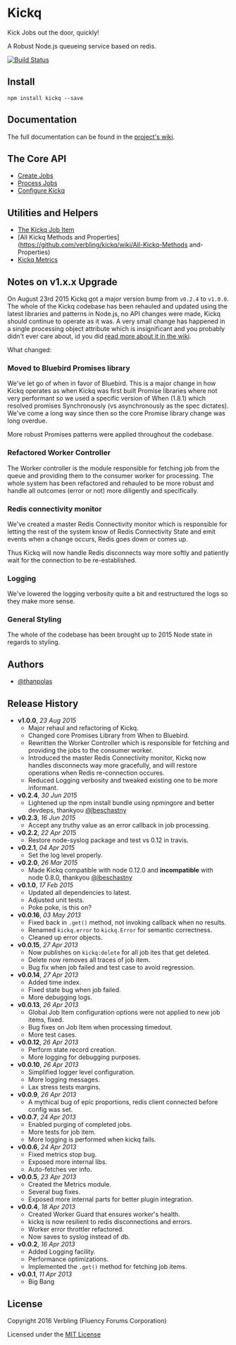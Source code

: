 # Kickq

Kick Jobs out the door, quickly!

A Robust Node.js queueing service based on redis.

[![Build Status](https://travis-ci.org/verbling/kickq.png?branch=master)](https://travis-ci.org/verbling/kickq)

## Install

```shell
npm install kickq --save
```

## Documentation

The full documentation can be found in the [project's wiki](https://github.com/verbling/kickq/wiki).


## The Core API

* [Create Jobs](https://github.com/verbling/kickq/wiki/Create-Jobs)
* [Process Jobs](https://github.com/verbling/kickq/wiki/Process-Jobs)
* [Configure Kickq](https://github.com/verbling/kickq/wiki/Configure-Kickq)

## Utilities and Helpers

* [The Kickq Job Item](https://github.com/verbling/kickq/wiki/The-Kickq-Job-Item)
* [All Kickq Methods and Properties](https://github.com/verbling/kickq/wiki/All-Kickq-Methods and-Properties)
* [Kickq Metrics](https://github.com/verbling/kickq/wiki/Kickq-Metrics)

## Notes on v1.x.x Upgrade

On August 23rd 2015 Kickq got a major version bump from `v0.2.4` to `v1.0.0`. The whole of the Kickq codebase has been rehauled and updated using the latest libraries and patterns in Node.js, no API changes were made, Kickq should continue to operate as it was. A very small change has happened in a single processing object attribute which is insignificant and you probably didn't ever care about, id you did [read more about it in the wiki](https://github.com/verbling/kickq/wiki/Moving-from-0.x-to-1.x).

What changed:

### Moved to Bluebird Promises library

We've let go of when in favor of Bluebird. This is a major change in how Kickq operates as when Kickq was first built Promise libraries where not very performant so we used a specific version of When (1.8.1) which resolved promises Synchronously (vs asynchronously as the spec dictates). We've come a long way since then so the core Promise library change was long overdue.

More robust Promises patterns were applied throughout the codebase.

### Refactored Worker Controller

The Worker controller is the module responsible for fetching job from the queue and providing them to the consumer worker for processing. The whole system has been refactored and rehauled to be more robust and handle all outcomes (error or not) more diligently and specifically.

### Redis connectivity monitor

We've created a master Redis Connectivity monitor which is responsible for letting the rest of the system know of Redis Connectivity State and emit events when a change occurs, Redis goes down or comes up.

Thus Kickq will now handle Redis disconnects way more softly and patiently wait for the connection to be re-established.

### Logging

We've lowered the logging verbosity quite a bit and restructured the logs so they make more sense.

### General Styling

The whole of the codebase has been brought up to 2015 Node state in regards to styling.


## Authors

* [@thanpolas][thanpolas]

## Release History

- **v1.0.0**, *23 Aug 2015*
  - Major rehaul and refactoring of Kickq.
  - Changed core Promises Library from When to Bluebird.
  - Rewritten the Worker Controller which is responsible for fetching and providing the jobs to the consumer worker.
  - Introduced the master Redis Connectivity monitor, Kickq now handles disconnects way more gracefully, and will restore operations when Redis re-connection occures.
  - Reduced Logging verbosity and tweaked existing one to be more informant.
- **v0.2.4**, *30 Jun 2015*
  - Lightened up the npm install bundle using npmingore and better devdeps, thankyou [@lbeschastny](https://github.com/lbeschastny)
- **v0.2.3**, *16 Jun 2015*
  - Accept any truthy value as an error callback in job processing.
- **v0.2.2**, *22 Apr 2015*
  - Restore node-syslog package and test vs 0.12 in travis.
- **v0.2.1**, *04 Apr 2015*
  - Set the log level properly.
- **v0.2.0**, *26 Mar 2015*
  - Made Kickq compatible with node 0.12.0 and **incompatible** with node 0.8.0, thankyou [@lbeschastny](https://github.com/lbeschastny)
- **v0.1.0**, *17 Feb 2015*
  - Updated all dependencies to latest.
  - Adjusted unit tests.
  - Poke poke, is this on?
- **v0.0.16**, *03 May 2013*
  - Fixed back in `.get()` method, not invoking callback when no results.
  - Renamed `kickq.error` to `kickq.Error` for semantic correctness.
  - Cleaned up error objects.
- **v0.0.15**, *27 Apr 2013*
  - Now publishes on `kickq:delete` for all job ites that get deleted.
  - Delete now removes all traces of job item.
  - Bug fix when job failed and test case to avoid regression.
- **v0.0.14**, *27 Apr 2013*
  - Added time index.
  - Fixed state bug when job failed.
  - More debugging logs.
- **v0.0.13**, *26 Apr 2013*
  - Global Job Item configuration options were not applied to new job items, fixed.
  - Bug fixes on Job Item when processing timedout.
  - More test cases.
- **v0.0.12**, *26 Apr 2013*
  - Perform state record creation.
  - More logging for debugging purposes.
- **v0.0.10**, *26 Apr 2013*
  - Simplified logger level configuration.
  - More logging messages.
  - Lax stress tests margins.
- **v0.0.9**, *26 Apr 2013*
  - A mythical bug of epic proportions, redis client connected before config was set.
- **v0.0.7**, *24 Apr 2013*
  - Enabled purging of completed jobs.
  - More tests for job item.
  - More logging is performed when kickq fails.
- **v0.0.6**, *24 Apr 2013*
  - Fixed metrics stop bug.
  - Exposed more internal libs.
  - Auto-fetches ver info.
- **v0.0.5**, *23 Apr 2013*
  - Created the Metrics module.
  - Several bug fixes.
  - Exposed more internal parts for better plugin integration.
- **v0.0.4**, *18 Apr 2013*
  - Created Worker Guard that ensures worker's health.
  - kickq is now resilient to redis disconnections and errors.
  - Worker error throttler refactored.
  - Now saves to syslog instead of db.
- **v0.0.2**, *16 Apr 2013*
  - Added Logging facility.
  - Performance optimizations.
  - Implemented the `.get()` method for fetching job items.
- **v0.0.1**, *11 Apr 2013*
  - Big Bang

## License

Copyright 2016 Verbling (Fluency Forums Corporation)

Licensed under the [MIT License](LICENSE-MIT)

[grunt]: http://gruntjs.com/
[Getting Started]: https://github.com/gruntjs/grunt/wiki/Getting-started
[Gruntfile]: https://github.com/gruntjs/grunt/wiki/Sample-Gruntfile "Grunt's Gruntfile.js"
[grunt-replace]: https://github.com/erickrdch/grunt-string-replace "Grunt string replace"
[grunt-S3]: https://github.com/pifantastic/grunt-s3 "grunt-s3 task"
[thanpolas]: https://github.com/thanpolas "Thanasis Polychronakis"
